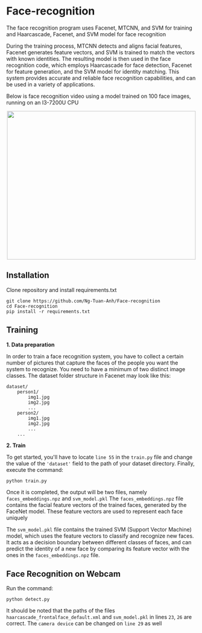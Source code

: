 # Face-recognition
The face recognition program uses Facenet, MTCNN, and SVM for training and Haarcascade, Facenet, and SVM model for face recognition

During the training process, MTCNN detects and aligns facial features, Facenet generates feature vectors, and SVM is trained to match the vectors with known identities. The resulting model is then used in the face recognition code, which employs Haarcascade for face detection, Facenet for feature generation, and the SVM model for identity matching. This system provides accurate and reliable face recognition capabilities, and can be used in a variety of applications.

Below is face recognition video using a model trained on 100 face images, running on an I3-7200U CPU
<p align="center">
<img src="https://github.com/Ng-Tuan-Anh/Face-recognition/blob/main/Face-recognition-on-webcam.gif" width="500" height="394" />
</p>

## Installation

Clone repository and install requirements.txt
```
git clone https://github.com/Ng-Tuan-Anh/Face-recognition
cd Face-recognition
pip install -r requirements.txt
```

## Training

**1. Data preparation**

In order to train a face recognition system, you have to collect a certain number of pictures that capture the faces of the people you want the system to recognize. You need to have a minimum of two distinct image classes. The dataset folder structure in Facenet may look like this:

```
dataset/
    person1/
        img1.jpg
        img2.jpg
        ...
    person2/
        img1.jpg
        img2.jpg
        ...
    ...
```

**2. Train**

To get started, you'll have to locate ```line 55``` in the ```train.py``` file and change the value of the ```'dataset'``` field to the path of your dataset directory.
Finally, execute the command:
```
python train.py
```
Once it is completed, the output will be two files, namely ```faces_embeddings.npz``` and ```svm_model.pkl```
The ```faces_embeddings.npz``` file contains the facial feature vectors of the trained faces, generated by the FaceNet model. These feature vectors are used to represent each face uniquely

The ```svm_model.pkl``` file contains the trained SVM (Support Vector Machine) model, which uses the feature vectors to classify and recognize new faces. It acts as a decision boundary between different classes of faces, and can predict the identity of a new face by comparing its feature vector with the ones in the ```faces_embeddings.npz``` file.

## Face Recognition on Webcam

Run the command:
```
python detect.py
```
It should be noted that the paths of the files ```haarcascade_frontalface_default.xml``` and ```svm_model.pkl``` in lines ```23```, ```26``` are correct. The ```camera device``` can be changed on ```line 29``` as well
